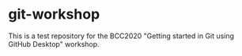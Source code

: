 # git-workshop
 
This is a test repository for the BCC2020 "Getting started in Git using GitHub Desktop" workshop.

